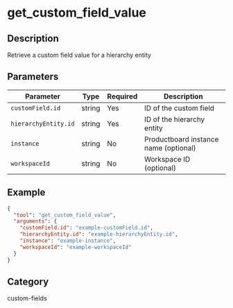 # get_custom_field_value

## Description
Retrieve a custom field value for a hierarchy entity

## Parameters

| Parameter | Type | Required | Description |
|-----------|------|----------|-------------|
| `customField.id` | string | Yes | ID of the custom field |
| `hierarchyEntity.id` | string | Yes | ID of the hierarchy entity |
| `instance` | string | No | Productboard instance name (optional) |
| `workspaceId` | string | No | Workspace ID (optional) |

## Example

```json
{
  "tool": "get_custom_field_value",
  "arguments": {
    "customField.id": "example-customField.id",
    "hierarchyEntity.id": "example-hierarchyEntity.id",
    "instance": "example-instance",
    "workspaceId": "example-workspaceId"
  }
}
```

## Category
custom-fields

